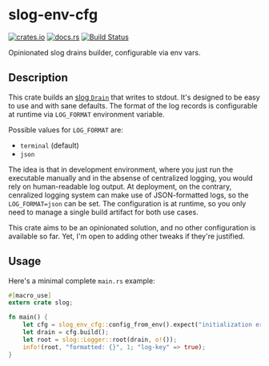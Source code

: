 # slog-env-cfg

[![crates.io](https://img.shields.io/crates/v/slog-env-cfg.svg)](https://crates.io/crates/slog-env-cfg)
[![docs.rs](https://docs.rs/slog-env-cfg/badge.svg)](https://docs.rs/slog-env-cfg)
[![Build Status](https://travis-ci.org/MOZGIII/slog-env-cfg.svg?branch=master)](https://travis-ci.org/MOZGIII/slog-env-cfg)

Opinionated slog drains builder, configurable via env vars.

## Description

This crate builds an [slog `Drain`](https://docs.rs/slog/2/slog/trait.Drain.html) that writes to stdout. It's designed to be easy to use and with sane defaults. The format of the log records is configurable at runtime via `LOG_FORMAT` environment variable.

Possible values for `LOG_FORMAT` are:

- `terminal` (default)
- `json`

The idea is that in development environment, where you just run the executable manually and in the absense of centralized logging,
you would rely on human-readable log output. At deployment, on the contrary, cenralized logging system can make use of JSON-formatted
logs, so the `LOG_FORMAT=json` can be set. The configuration is at runtime, so you only need to manage a single build artifact for both
use cases.

This crate aims to be an opinionated solution, and no other configuration is available so far.
Yet, I'm open to adding other tweaks if they're justified.

## Usage

Here's a minimal complete `main.rs` example:

```rust
#[macro_use]
extern crate slog;

fn main() {
    let cfg = slog_env_cfg::config_from_env().expect("initialization error");
    let drain = cfg.build();
    let root = slog::Logger::root(drain, o!());
    info!(root, "formatted: {}", 1; "log-key" => true);
}
```
